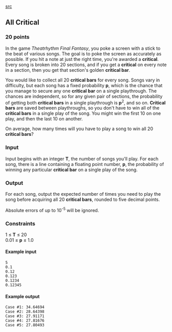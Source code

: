 [src](https://www.facebook.com/hackercup/problems.php?pid=1394490097513820&round=323882677799153)

## All Critical

### 20 points 

In the game _Theatrhythm Final Fantasy_, you poke a screen with a stick to the
beat of various songs. The goal is to poke the screen as accurately as
possible. If you hit a note at just the right time, you're awarded a
**critical**. Every song is broken into 20 sections, and if you get a
**critical** on every note in a section, then you get that section's golden
**critical bar**.

You would like to collect all 20 **critical bars** for every song. Songs vary
in difficulty, but each song has a fixed probability **p**, which is the
chance that you manage to secure any one **critical bar** on a single
playthrough. The chances are independent, so for any given pair of sections,
the probability of getting both **critical bars** in a single playthrough is
**p**<sup>2</sup>, and so on. **Critical bars** are saved between
playthroughs, so you don't have to win all of the **critical bars** in a
single play of the song. You might win the first 10 on one play, and then the
last 10 on another.

On average, how many times will you have to play a song to win all 20
**critical bars**?

### Input

Input begins with an integer **T**, the number of songs you'll play. For each
song, there is a line containing a floating point number, **p**, the
probability of winning any particular **critical bar** on a single play of the
song.

### Output

For each song, output the expected number of times you need to play the song
before acquiring all 20 **critical bars**, rounded to five decimal points.

Absolute errors of up to 10<sup>-5</sup> will be ignored.

### Constraints

1 ≤ **T** ≤ 20  
0.01 ≤ **p** ≤ 1.0  

#### Example input

```
5
0.1
0.12
0.123
0.1234
0.12345

```

#### Example output

```
Case #1: 34.64694
Case #2: 28.64398
Case #3: 27.91171
Case #4: 27.81676
Case #5: 27.80493

```

